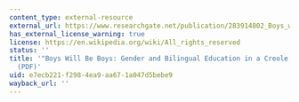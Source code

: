 ```yaml
---
content_type: external-resource
external_url: https://www.researchgate.net/publication/283914802_Boys_will_be_boys_Gender_and_Bilingual_Education_in_a_Creole_Language_Situation
has_external_license_warning: true
license: https://en.wikipedia.org/wiki/All_rights_reserved
status: ''
title: '"Boys Will Be Boys: Gender and Bilingual Education in a Creole Language Situation"
  (PDF)'
uid: e7ecb221-f298-4ea9-aa67-1a047d5bebe9
wayback_url: ''
---
```

